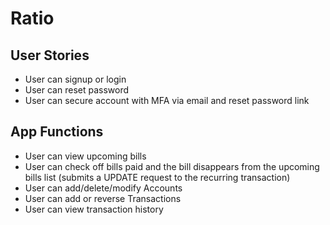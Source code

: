 # Ratio

## User Stories

- User can signup or login
- User can reset password
- User can secure account with MFA via email and reset password link

## App Functions

- User can view upcoming bills
- User can check off bills paid and the bill disappears from the upcoming bills list (submits a UPDATE request to the recurring transaction)
- User can add/delete/modify Accounts
- User can add or reverse Transactions
- User can view transaction history
